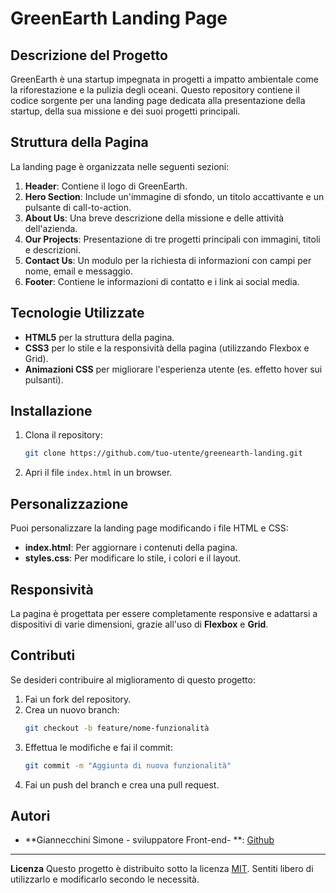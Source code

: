  # GreenEarth Landing Page

## Descrizione del Progetto
GreenEarth è una startup impegnata in progetti a impatto ambientale come la riforestazione e la pulizia degli oceani. Questo repository contiene il codice sorgente per una landing page dedicata alla presentazione della startup, della sua missione e dei suoi progetti principali.

## Struttura della Pagina
La landing page è organizzata nelle seguenti sezioni:

1. **Header**: Contiene il logo di GreenEarth.
2. **Hero Section**: Include un'immagine di sfondo, un titolo accattivante e un pulsante di call-to-action.
3. **About Us**: Una breve descrizione della missione e delle attività dell'azienda.
4. **Our Projects**: Presentazione di tre progetti principali con immagini, titoli e descrizioni.
5. **Contact Us**: Un modulo per la richiesta di informazioni con campi per nome, email e messaggio.
6. **Footer**: Contiene le informazioni di contatto e i link ai social media.

## Tecnologie Utilizzate
- **HTML5** per la struttura della pagina.
- **CSS3** per lo stile e la responsività della pagina (utilizzando Flexbox e Grid).
- **Animazioni CSS** per migliorare l'esperienza utente (es. effetto hover sui pulsanti).

## Installazione
1. Clona il repository:
   ```bash
   git clone https://github.com/tuo-utente/greenearth-landing.git
   ```
2. Apri il file `index.html` in un browser.

## Personalizzazione
Puoi personalizzare la landing page modificando i file HTML e CSS:
- **index.html**: Per aggiornare i contenuti della pagina.
- **styles.css**: Per modificare lo stile, i colori e il layout.

## Responsività
La pagina è progettata per essere completamente responsive e adattarsi a dispositivi di varie dimensioni, grazie all'uso di **Flexbox** e **Grid**.

## Contributi
Se desideri contribuire al miglioramento di questo progetto:
1. Fai un fork del repository.
2. Crea un nuovo branch:
   ```bash
   git checkout -b feature/nome-funzionalità
   ```
3. Effettua le modifiche e fai il commit:
   ```bash
   git commit -m "Aggiunta di nuova funzionalità"
   ```
4. Fai un push del branch e crea una pull request.

## Autori

- **Giannecchini Simone - sviluppatore Front-end- **: [Github](https://simonegiannecchini.github.io/simone.github.io/)
---
**Licenza**
Questo progetto è distribuito sotto la licenza [MIT](https://mit-license.org). Sentiti libero di utilizzarlo e modificarlo secondo le necessità.
